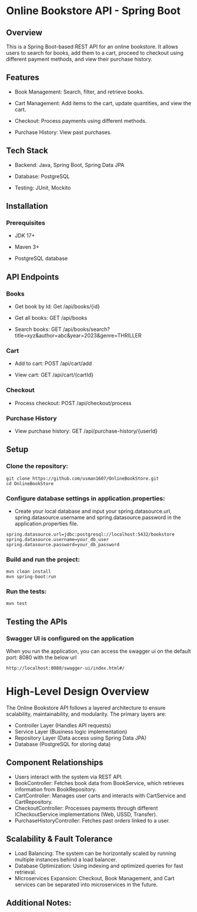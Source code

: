 # Online Bookstore API - Spring Boot

## Overview

This is a Spring Boot-based REST API for an online bookstore. It allows users to search for books, add them to a cart, proceed to checkout using different payment methods, and view their purchase history.

## Features

*   Book Management: Search, filter, and retrieve books.

*   Cart Management: Add items to the cart, update quantities, and view the cart.

*   Checkout: Process payments using different methods.

*   Purchase History: View past purchases.

## Tech Stack

*   Backend: Java, Spring Boot, Spring Data JPA

*   Database: PostgreSQL

*   Testing: JUnit, Mockito

## Installation

### Prerequisites

*   JDK 17+

*   Maven 3+

*   PostgreSQL database

## API Endpoints

### Books

*   Get book by Id: Get /api/books/{id}

*   Get all books: GET /api/books

*   Search books: GET /api/books/search?title=xyz&author=abc&year=2023&genre=THRILLER

### Cart

*   Add to cart: POST /api/cart/add

*   View cart: GET /api/cart/{cartId}

### Checkout

*   Process checkout: POST /api/checkout/process

### Purchase History

*   View purchase history: GET /api/purchase-history/{userId}

## Setup

### Clone the repository:

```
git clone https://github.com/usman1607/OnlineBookStore.git
cd OnlineBookStore
```

### Configure database settings in application.properties:

*   Create your local database and input your spring.datasource.url, spring.datasource.username and spring.datasource.password in the application.properties file.

```
spring.datasource.url=jdbc:postgresql://localhost:5432/bookstore
spring.datasource.username=your_db_user
spring.datasource.password=your_db_password
```

### Build and run the project:

```
mvn clean install
mvn spring-boot:run
```

### Run the tests:

```
mvn test
```

## Testing the APIs

### Swagger UI is configured on the application

When you run the application, you can access the swagger ui on the default port: 8080 with the below url

```
http://localhost:8080/swagger-ui/index.html#/
```



# High-Level Design Overview
The Online Bookstore API follows a layered architecture to ensure scalability, maintainability, and modularity. The primary layers are:

*   Controller Layer (Handles API requests)
*   Service Layer (Business logic implementation)
*   Repository Layer (Data access using Spring Data JPA)
*   Database (PostgreSQL for storing data)

## Component Relationships
*   Users interact with the system via REST API.
*   BookController: Fetches book data from BookService, which retrieves information from BookRepository.
*   CartController: Manages user carts and interacts with CartService and CartRepository.
*   CheckoutController: Processes payments through different ICheckoutService implementations (Web, USSD, Transfer).
*   PurchaseHistoryController: Fetches past orders linked to a user.

## Scalability & Fault Tolerance
*   Load Balancing: The system can be horizontally scaled by running multiple instances behind a load balancer.
*   Database Optimization: Using indexing and optimized queries for fast retrieval.
*   Microservices Expansion: Checkout, Book Management, and Cart services can be separated into microservices in the future.

## Additional Notes:
